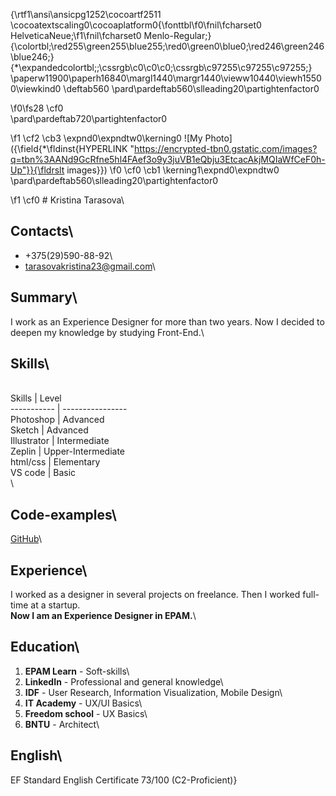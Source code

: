 {\rtf1\ansi\ansicpg1252\cocoartf2511
\cocoatextscaling0\cocoaplatform0{\fonttbl\f0\fnil\fcharset0 HelveticaNeue;\f1\fnil\fcharset0 Menlo-Regular;}
{\colortbl;\red255\green255\blue255;\red0\green0\blue0;\red246\green246\blue246;}
{\*\expandedcolortbl;;\cssrgb\c0\c0\c0;\cssrgb\c97255\c97255\c97255;}
\paperw11900\paperh16840\margl1440\margr1440\vieww10440\viewh15500\viewkind0
\deftab560
\pard\pardeftab560\slleading20\partightenfactor0

\f0\fs28 \cf0 \
\pard\pardeftab720\partightenfactor0

\f1 \cf2 \cb3 \expnd0\expndtw0\kerning0
![My Photo]({\field{\*\fldinst{HYPERLINK "https://encrypted-tbn0.gstatic.com/images?q=tbn%3AANd9GcRfne5hl4FAef3o9y3juVB1eQbju3EtcacAkjMQIaWfCeF0h-Up"}}{\fldrslt images}})
\f0 \cf0 \cb1 \kerning1\expnd0\expndtw0 \
\pard\pardeftab560\slleading20\partightenfactor0

\f1 \cf0 # Kristina Tarasova\
## Contacts\
* +375(29)590-88-92\
* tarasovakristina23@gmail.com\
## Summary\
I work as an Experience Designer for more than two years. Now I decided to deepen my knowledge by studying Front-End.\
## Skills\
\
 Skills      | Level              \
 ----------- | ---------------- \
 Photoshop   | Advanced           \
 Sketch      | Advanced           \
 Illustrator | Intermediate       \
 Zeplin      | Upper-Intermediate \
 html/css    | Elementary         \
 VS code     | Basic              \
\
## Code-examples\
[GitHub](https://github.com/Kristina-Tarasova)\
## Experience\
I worked as a designer in several projects on freelance. Then I worked full-time at a startup.\
 **Now I am an Experience Designer in EPAM.**\
## Education\
1. **EPAM Learn** - Soft-skills\
1. **LinkedIn** - Professional and general knowledge\
1. **IDF** - User Research, Information Visualization, Mobile Design\
1. **IT Academy** - UX/UI Basics\
1. **Freedom school** - UX Basics\
1. **BNTU** - Architect\
## English\
EF Standard English Certificate 73/100 (C2-Proficient)}